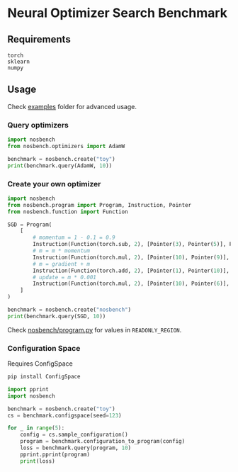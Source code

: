 Neural Optimizer Search Benchmark
=================================

## Requirements
```
torch
sklearn
numpy
```

## Usage

Check [examples](examples) folder for advanced usage.

### Query optimizers

```python
import nosbench
from nosbench.optimizers import AdamW

benchmark = nosbench.create("toy")
print(benchmark.query(AdamW, 10))
```

### Create your own optimizer

```python
import nosbench
from nosbench.program import Program, Instruction, Pointer
from nosbench.function import Function

SGD = Program(
    [
        # momentum = 1 - 0.1 = 0.9
        Instruction(Function(torch.sub, 2), [Pointer(3), Pointer(5)], Pointer(9)),
        # m = m * momentum
        Instruction(Function(torch.mul, 2), [Pointer(10), Pointer(9)], Pointer(10)),
        # m = gradient + m
        Instruction(Function(torch.add, 2), [Pointer(1), Pointer(10)], Pointer(10)),
        # update = m * 0.001
        Instruction(Function(torch.mul, 2), [Pointer(10), Pointer(6)], Pointer(11)),
    ]
)

benchmark = nosbench.create("nosbench")
print(benchmark.query(SGD, 10))
```

Check [nosbench/program.py](nosbench/program.py) for values in `READONLY_REGION`.

### Configuration Space

Requires ConfigSpace
```bash
pip install ConfigSpace
```

```python
import pprint
import nosbench

benchmark = nosbench.create("toy")
cs = benchmark.configspace(seed=123)

for _ in range(5):
    config = cs.sample_configuration()
    program = benchmark.configuration_to_program(config)
    loss = benchmark.query(program, 10)
    pprint.pprint(program)
    print(loss)
```

